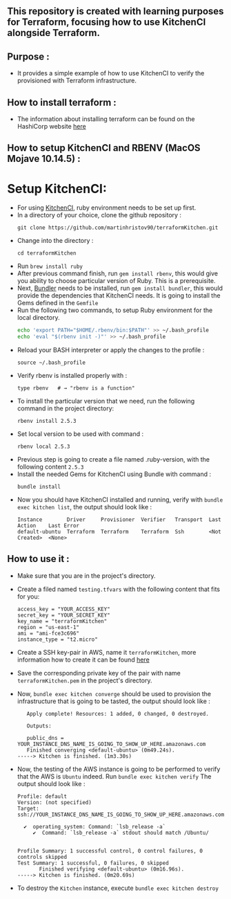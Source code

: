## This repository is created with learning purposes for Terraform, focusing how to use KitchenCI alongside Terraform.

## Purpose :

- It provides a simple example of how to use KitchenCI to verify the provisioned with Terraform infrastructure.

## How to install terraform : 

- The information about installing terraform can be found on the HashiCorp website 
[here](https://learn.hashicorp.com/terraform/getting-started/install.html)

## How to setup KitchenCI and RBENV (MacOS Mojave 10.14.5) :

# Setup KitchenCI:

- For using [KitchenCI](https://kitchen.ci/), ruby environment needs to be set up first.
- In a directory of your choice, clone the github repository :
    ```
    git clone https://github.com/martinhristov90/terraformKitchen.git
    ```
- Change into the directory :
    ```
    cd terraformKitchen
    ```
- Run `brew install ruby`
- After previous command finish, run `gem install rbenv`, this would give you ability to choose particular version of Ruby. This is a prerequisite.
- Next, [Bundler](https://bundler.io) needs to be installed, run `gem install bundler`, this would provide the dependencies that KitchenCI needs. It is going to install the Gems defined in the `Gemfile`
- Run the following two commands, to setup Ruby environment for the local directory.
    ```bash
    echo 'export PATH="$HOME/.rbenv/bin:$PATH"' >> ~/.bash_profile
    echo 'eval "$(rbenv init -)"' >> ~/.bash_profile
    ```
- Reload your BASH interpreter or apply the changes to the profile :
    ```shell
    source ~/.bash_profile 
    ```
- Verify rbenv is installed properly with :
    ```shell
    type rbenv   # → "rbenv is a function"
    ```
- To install the particular version that we need, run the following command in the project directory:
    ```shell
    rbenv install 2.5.3
    ```
- Set local version to be used with command :
    ```shell
    rbenv local 2.5.3
    ```
- Previous step is going to create a file named .ruby-version, with the following content `2.5.3`
- Install the needed Gems for KitchenCI using Bundle with command :
    ```shell
    bundle install
    ```
- Now you should have KitchenCI installed and running, verify with `bundle exec kitchen list`, the output should look like :
    ```
    Instance        Driver     Provisioner  Verifier   Transport  Last Action    Last Error
    default-ubuntu  Terraform  Terraform    Terraform  Ssh        <Not Created>  <None>
    ```

## How to use it :

- Make sure that you are in the project's directory.

- Create a filed named `testing.tfvars` with the following content that fits for you:
    ```
    access_key = "YOUR_ACCESS_KEY"
    secret_key = "YOUR_SECRET_KEY"
    key_name = "terraformKitchen"
    region = "us-east-1"
    ami = "ami-fce3c696"
    instance_type = "t2.micro"
    ```
- Create a SSH key-pair in AWS, name it `terraformKitchen`, more information how to create it can be found [here](https://docs.aws.amazon.com/AWSEC2/latest/UserGuide/AccessingInstancesLinux.html)

- Save the corresponding private key of the pair with name `terraformKitchen.pem` in the project's directory.

- Now, `bundle exec kitchen converge` should be used to provision the infrastructure that is going to be tasted, the output should look like :
    ```
       Apply complete! Resources: 1 added, 0 changed, 0 destroyed.

       Outputs:

       public_dns = YOUR_INSTANCE_DNS_NAME_IS_GOING_TO_SHOW_UP_HERE.amazonaws.com
       Finished converging <default-ubuntu> (0m49.24s).
    -----> Kitchen is finished. (1m3.30s)
    ```
- Now, the testing of the AWS instance is going to be performed to verify that the AWS is `Ubuntu` indeed. Run `bundle exec kitchen verify` The output should look like :
    ```
    Profile: default
    Version: (not specified)
    Target:  ssh://YOUR_INSTANCE_DNS_NAME_IS_GOING_TO_SHOW_UP_HERE.amazonaws.com:22

      ✔  operating_system: Command: `lsb_release -a`
         ✔  Command: `lsb_release -a` stdout should match /Ubuntu/


    Profile Summary: 1 successful control, 0 control failures, 0 controls skipped
    Test Summary: 1 successful, 0 failures, 0 skipped
           Finished verifying <default-ubuntu> (0m16.96s).
    -----> Kitchen is finished. (0m20.69s)
    ````
- To destroy the `Kitchen` instance, execute `bundle exec kitchen destroy`


